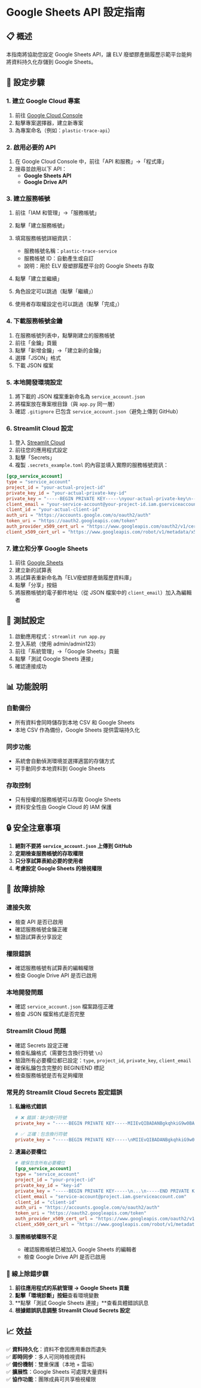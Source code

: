 # Google Sheets API 設定指南

## 📋 概述
本指南將協助您設定 Google Sheets API，讓 ELV 廢塑膠產銷履歷示範平台能夠將資料持久化存儲到 Google Sheets。

## 🔧 設定步驟

### 1. 建立 Google Cloud 專案

1. 前往 [Google Cloud Console](https://console.cloud.google.com/)
2. 點擊專案選擇器，建立新專案
3. 為專案命名（例如：`plastic-trace-api`）

### 2. 啟用必要的 API

1. 在 Google Cloud Console 中，前往「API 和服務」→「程式庫」
2. 搜尋並啟用以下 API：
   - **Google Sheets API**
   - **Google Drive API**

### 3. 建立服務帳號

1. 前往「IAM 和管理」→「服務帳號」
2. 點擊「建立服務帳號」
3. 填寫服務帳號詳細資訊：
   - 服務帳號名稱：`plastic-trace-service`
   - 服務帳號 ID：自動產生或自訂
   - 說明：用於 ELV 廢塑膠履歷平台的 Google Sheets 存取

4. 點擊「建立並繼續」
5. 角色設定可以跳過（點擊「繼續」）
6. 使用者存取權設定也可以跳過（點擊「完成」）

### 4. 下載服務帳號金鑰

1. 在服務帳號列表中，點擊剛建立的服務帳號
2. 前往「金鑰」頁籤
3. 點擊「新增金鑰」→「建立新的金鑰」
4. 選擇「JSON」格式
5. 下載 JSON 檔案

### 5. 本地開發環境設定

1. 將下載的 JSON 檔案重新命名為 `service_account.json`
2. 將檔案放在專案根目錄（與 `app.py` 同一層）
3. 確認 `.gitignore` 已包含 `service_account.json`（避免上傳到 GitHub）

### 6. Streamlit Cloud 設定

1. 登入 [Streamlit Cloud](https://share.streamlit.io/)
2. 前往您的應用程式設定
3. 點擊「Secrets」
4. 複製 `.secrets_example.toml` 的內容並填入實際的服務帳號資訊：

```toml
[gcp_service_account]
type = "service_account"
project_id = "your-actual-project-id"
private_key_id = "your-actual-private-key-id"
private_key = "-----BEGIN PRIVATE KEY-----\nyour-actual-private-key\n-----END PRIVATE KEY-----\n"
client_email = "your-service-account@your-project-id.iam.gserviceaccount.com"
client_id = "your-actual-client-id"
auth_uri = "https://accounts.google.com/o/oauth2/auth"
token_uri = "https://oauth2.googleapis.com/token"
auth_provider_x509_cert_url = "https://www.googleapis.com/oauth2/v1/certs"
client_x509_cert_url = "https://www.googleapis.com/robot/v1/metadata/x509/your-service-account%40your-project-id.iam.gserviceaccount.com"
```

### 7. 建立和分享 Google Sheets

1. 前往 [Google Sheets](https://sheets.google.com/)
2. 建立新的試算表
3. 將試算表重新命名為「ELV廢塑膠產銷履歷資料庫」
4. 點擊「分享」按鈕
5. 將服務帳號的電子郵件地址（從 JSON 檔案中的 `client_email`）加入為編輯者

## 🧪 測試設定

1. 啟動應用程式：`streamlit run app.py`
2. 登入系統（使用 admin/admin123）
3. 前往「系統管理」→「Google Sheets」頁籤
4. 點擊「測試 Google Sheets 連接」
5. 確認連接成功

## 📊 功能說明

### 自動備份
- 所有資料會同時儲存到本地 CSV 和 Google Sheets
- 本地 CSV 作為備份，Google Sheets 提供雲端持久化

### 同步功能
- 系統會自動偵測環境並選擇適當的存儲方式
- 可手動同步本地資料到 Google Sheets

### 存取控制
- 只有授權的服務帳號可以存取 Google Sheets
- 資料安全性由 Google Cloud 的 IAM 保護

## 🔒 安全注意事項

1. **絕對不要將 `service_account.json` 上傳到 GitHub**
2. **定期檢查服務帳號的存取權限**
3. **只分享試算表給必要的使用者**
4. **考慮設定 Google Sheets 的檢視權限**

## 🚨 故障排除

### 連接失敗
- 檢查 API 是否已啟用
- 確認服務帳號金鑰正確
- 驗證試算表分享設定

### 權限錯誤
- 確認服務帳號有試算表的編輯權限
- 檢查 Google Drive API 是否已啟用

### 本地開發問題
- 確認 `service_account.json` 檔案路徑正確
- 檢查 JSON 檔案格式是否完整

### Streamlit Cloud 問題
- 確認 Secrets 設定正確
- 檢查私鑰格式（需要包含換行符號 `\n`）
- 驗證所有必要欄位都已設定：`type`, `project_id`, `private_key`, `client_email`
- 確保私鑰包含完整的 BEGIN/END 標記
- 檢查服務帳號是否有足夠權限

### 常見的 Streamlit Cloud Secrets 設定錯誤

1. **私鑰格式錯誤**
   ```toml
   # ❌ 錯誤：缺少換行符號
   private_key = "-----BEGIN PRIVATE KEY-----MIIEvQIBADANBgkqhkiG9w0BAQEFAASCBKcwggSjAgEAAoIBAQC..."
   
   # ✅ 正確：包含換行符號
   private_key = "-----BEGIN PRIVATE KEY-----\nMIIEvQIBADANBgkqhkiG9w0BAQEFAASCBKcwggSjAgEAAoIBAQC...\n-----END PRIVATE KEY-----\n"
   ```

2. **遺漏必要欄位**
   ```toml
   # 確保包含所有必要欄位
   [gcp_service_account]
   type = "service_account"
   project_id = "your-project-id"
   private_key_id = "key-id"
   private_key = "-----BEGIN PRIVATE KEY-----\n...\n-----END PRIVATE KEY-----\n"
   client_email = "service-account@project.iam.gserviceaccount.com"
   client_id = "client-id"
   auth_uri = "https://accounts.google.com/o/oauth2/auth"
   token_uri = "https://oauth2.googleapis.com/token"
   auth_provider_x509_cert_url = "https://www.googleapis.com/oauth2/v1/certs"
   client_x509_cert_url = "https://www.googleapis.com/robot/v1/metadata/x509/..."
   ```

3. **服務帳號權限不足**
   - 確認服務帳號已被加入 Google Sheets 的編輯者
   - 檢查 Google Drive API 是否已啟用

### 🔧 線上除錯步驟

1. **前往應用程式的系統管理 → Google Sheets 頁籤**
2. **點擊「環境診斷」按鈕**查看環境變數
3. **點擊「測試 Google Sheets 連接」**查看具體錯誤訊息
4. **根據錯誤訊息調整 Streamlit Cloud Secrets 設定**

## 📈 效益

✅ **資料持久化**：資料不會因應用重啟而遺失  
✅ **即時同步**：多人可同時檢視資料  
✅ **備份機制**：雙重保護（本地 + 雲端）  
✅ **擴展性**：Google Sheets 可處理大量資料  
✅ **協作功能**：團隊成員可共享檢視權限
